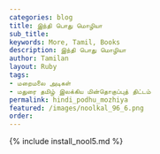 ```yaml
---
categories: blog
title: இந்தி பொது மொழியா
sub_title: 
keywords: More, Tamil, Books
description: இந்தி பொது மொழியா
author: Tamilan
layout: Ruby
tags:
- மறைமலை அடிகள்
- மதுரை தமிழ் இலக்கிய மின்தொகுப்புத் திட்டம்
permalink: hindi_podhu_mozhiya
featured: /images/noolkal_96_6.png
order: 
---
```

{% include install_nool5.md %}